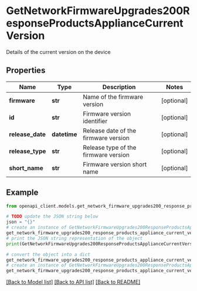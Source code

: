 # GetNetworkFirmwareUpgrades200ResponseProductsApplianceCurrentVersion

Details of the current version on the device

## Properties

Name | Type | Description | Notes
------------ | ------------- | ------------- | -------------
**firmware** | **str** | Name of the firmware version | [optional] 
**id** | **str** | Firmware version identifier | [optional] 
**release_date** | **datetime** | Release date of the firmware version | [optional] 
**release_type** | **str** | Release type of the firmware version | [optional] 
**short_name** | **str** | Firmware version short name | [optional] 

## Example

```python
from openapi_client.models.get_network_firmware_upgrades200_response_products_appliance_current_version import GetNetworkFirmwareUpgrades200ResponseProductsApplianceCurrentVersion

# TODO update the JSON string below
json = "{}"
# create an instance of GetNetworkFirmwareUpgrades200ResponseProductsApplianceCurrentVersion from a JSON string
get_network_firmware_upgrades200_response_products_appliance_current_version_instance = GetNetworkFirmwareUpgrades200ResponseProductsApplianceCurrentVersion.from_json(json)
# print the JSON string representation of the object
print(GetNetworkFirmwareUpgrades200ResponseProductsApplianceCurrentVersion.to_json())

# convert the object into a dict
get_network_firmware_upgrades200_response_products_appliance_current_version_dict = get_network_firmware_upgrades200_response_products_appliance_current_version_instance.to_dict()
# create an instance of GetNetworkFirmwareUpgrades200ResponseProductsApplianceCurrentVersion from a dict
get_network_firmware_upgrades200_response_products_appliance_current_version_from_dict = GetNetworkFirmwareUpgrades200ResponseProductsApplianceCurrentVersion.from_dict(get_network_firmware_upgrades200_response_products_appliance_current_version_dict)
```
[[Back to Model list]](../README.md#documentation-for-models) [[Back to API list]](../README.md#documentation-for-api-endpoints) [[Back to README]](../README.md)


